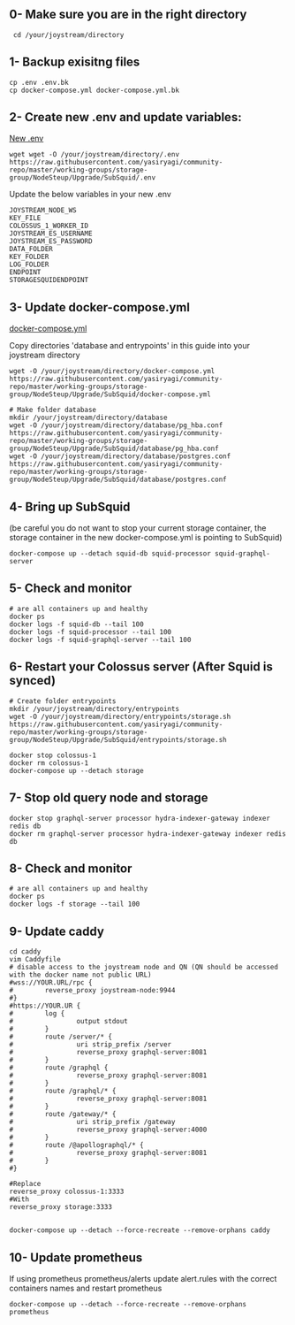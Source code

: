 


## 0- Make sure you are in the right directory 
```
 cd /your/joystream/directory
```


## 1- Backup exisitng files 
```
cp .env .env.bk
cp docker-compose.yml docker-compose.yml.bk
``` 


## 2- Create new .env and update variables:
[New .env](./.env)
```
wget wget -O /your/joystream/directory/.env https://raw.githubusercontent.com/yasiryagi/community-repo/master/working-groups/storage-group/NodeSteup/Upgrade/SubSquid/.env
```
Update the below variables in your new .env

```
JOYSTREAM_NODE_WS
KEY_FILE
COLOSSUS_1_WORKER_ID
JOYSTREAM_ES_USERNAME
JOYSTREAM_ES_PASSWORD
DATA_FOLDER
KEY_FOLDER
LOG_FOLDER
ENDPOINT
STORAGESQUIDENDPOINT
```



## 3- Update docker-compose.yml 

[docker-compose.yml](./docker-compose.yml)

Copy directories 'database and entrypoints' in this guide into your joystream directory 

```
wget -O /your/joystream/directory/docker-compose.yml https://raw.githubusercontent.com/yasiryagi/community-repo/master/working-groups/storage-group/NodeSteup/Upgrade/SubSquid/docker-compose.yml

# Make folder database
mkdir /your/joystream/directory/database
wget -O /your/joystream/directory/database/pg_hba.conf https://raw.githubusercontent.com/yasiryagi/community-repo/master/working-groups/storage-group/NodeSteup/Upgrade/SubSquid/database/pg_hba.conf
wget -O /your/joystream/directory/database/postgres.conf https://raw.githubusercontent.com/yasiryagi/community-repo/master/working-groups/storage-group/NodeSteup/Upgrade/SubSquid/database/postgres.conf
```

## 4- Bring up SubSquid 

(be careful you do not want to stop your current storage container, the storage container in the new docker-compose.yml is pointing to SubSquid)
```
docker-compose up --detach squid-db squid-processor squid-graphql-server

```
## 5- Check and monitor 
```
# are all containers up and healthy
docker ps
docker logs -f squid-db --tail 100
docker logs -f squid-processor --tail 100
docker logs -f squid-graphql-server --tail 100
```


## 6- Restart your Colossus server (After Squid is  synced)
```
# Create folder entrypoints
mkdir /your/joystream/directory/entrypoints
wget -O /your/joystream/directory/entrypoints/storage.sh https://raw.githubusercontent.com/yasiryagi/community-repo/master/working-groups/storage-group/NodeSteup/Upgrade/SubSquid/entrypoints/storage.sh
```


```
docker stop colossus-1
docker rm colossus-1
docker-compose up --detach storage
```

## 7- Stop old query node and storage

```
docker stop graphql-server processor hydra-indexer-gateway indexer redis db 
docker rm graphql-server processor hydra-indexer-gateway indexer redis db 
```

## 8- Check and monitor 
```
# are all containers up and healthy
docker ps
docker logs -f storage --tail 100
```

## 9- Update caddy

```
cd caddy
vim Caddyfile
# disable access to the joystream node and QN (QN should be accessed with the docker name not public URL)
#wss://YOUR.URL/rpc {
#        reverse_proxy joystream-node:9944
#}
#https://YOUR.UR {
#        log {
#                output stdout
#        }
#        route /server/* {
#                uri strip_prefix /server
#                reverse_proxy graphql-server:8081
#        }
#        route /graphql {
#                reverse_proxy graphql-server:8081
#        }
#        route /graphql/* {
#                reverse_proxy graphql-server:8081
#        }
#        route /gateway/* {
#                uri strip_prefix /gateway
#                reverse_proxy graphql-server:4000
#        }
#        route /@apollographql/* {
#                reverse_proxy graphql-server:8081
#        }
#}

#Replace 
reverse_proxy colossus-1:3333
#With
reverse_proxy storage:3333


docker-compose up --detach --force-recreate --remove-orphans caddy
```
## 10- Update prometheus 
If using prometheus prometheus/alerts update  alert.rules with the correct containers names and restart prometheus 
```
docker-compose up --detach --force-recreate --remove-orphans prometheus
```
